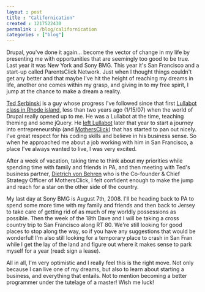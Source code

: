 ```yaml
---
layout : post
title : "Californication"
created : 1217522430
permalink : /blog/californication
categories : ["blog"]
---
```

Drupal, you've done it again... become the vector of change in my life by presenting me with opportunities that are seemingly too good to be true. Last year it was New York and Sony BMG. This year it's San Francisco and a start-up called ParentsClick Network. Just when I thought things couldn't get any better and that maybe I've hit the height of reaching my dreams in life, another one comes within my grasp, and giving in to my free spirit, I jump at the chance to make a dream a reality.

<a href="http://tedserbinski.com/">Ted Serbinski</a> is a guy whose progress I've followed since that first <a href="http://jeradbitner.com/node/11">Lullabot class in Rhode island</a>, less than two years ago (1/15/07) when the world of Drupal really opened up to me. He was a Lullabot at the time, teaching theming and some jQuery. He <a href="http://tedserbinski.com/2007/05/24/i-have-left-lullabot">left Lullabot</a> later that year to start a journey into entrepreneurship (and <a href="http://tedserbinski.com/tags/mothersclick">MothersClick</a>) that has started to pan out nicely. I've great respect for his coding skills and believe in his business sense. So when he approached me about a job working with him in San Francisco, a place I've always wanted to live, I was very excited.

After a week of vacation, taking time to think about my priorities while spending time with family and friends in PA, and then meeting with Ted's business partner, <a href="http://www.mothersclick.com/management">Dietrich von Behren</a> who is the Co-founder & Chief Strategy Officer of MothersClick, I felt confident enough to make the jump and reach for a star on the other side of the country.

My last day at Sony BMG is August 7th, 2008. I'll be heading back to PA to spend some more time with my family and friends and then back to Jersey to take care of getting rid of as much of my worldly possessions as possible. Then the week of the 18th Dave and I will be taking a cross country trip to San Francisco along RT 80. We're still looking for good places to stop along the way, so if you have any suggestions that would be wonderful! I'm also still looking for a temporary place to crash in San Fran while I get the lay of the land and figure out where it makes sense to park myself for a year (read: sign a lease).

All in all, I'm very optimistic and I really feel this is the right move. Not only because I can live one of my dreams, but also to learn about starting a business, and everything that entails. Not to mention becoming a better programmer under the tutelage of a master! Wish me luck!